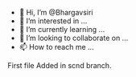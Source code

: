 - 👋 Hi, I’m @Bhargavsiri
- 👀 I’m interested in ...
- 🌱 I’m currently learning ...
- 💞️ I’m looking to collaborate on ...
- 📫 How to reach me ...

<!---
Bhargavsiri/Bhargavsiri is a ✨ special ✨ repository because its `README.md` (this file) appears on your GitHub profile.
You can click the Preview link to take a look at your changes.
--->
 First file
 Added in scnd branch.
